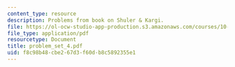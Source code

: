```yaml
---
content_type: resource
description: Problems from book on Shuler & Kargi.
file: https://ol-ocw-studio-app-production.s3.amazonaws.com/courses/10-442-biochemical-engineering-spring-2005/f8c98b48cbe267d3f60db8c5892355e1_problem_set_4.pdf
file_type: application/pdf
resourcetype: Document
title: problem_set_4.pdf
uid: f8c98b48-cbe2-67d3-f60d-b8c5892355e1
---
```

